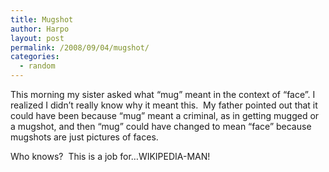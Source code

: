 ```yaml
---
title: Mugshot
author: Harpo
layout: post
permalink: /2008/09/04/mugshot/
categories:
  - random
---
```

This morning my sister asked what &#8220;mug&#8221; meant in the context of &#8220;face&#8221;. I realized I didn&#8217;t really know why it meant this.  My father pointed out that it could have been because &#8220;mug&#8221; meant a criminal, as in getting mugged or a mugshot, and then &#8220;mug&#8221; could have changed to mean &#8220;face&#8221; because mugshots are just pictures of faces.

Who knows?  This is a job for&#8230;WIKIPEDIA-MAN!
